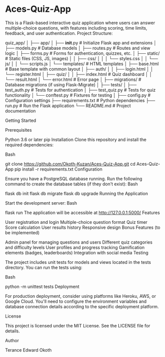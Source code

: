 # Aces-Quiz-App
This is a Flask-based interactive quiz application where users can answer multiple-choice questions, with features including scoring, time limits, feedback, and user authentication.
Project Structure:

 quiz_app/
│
├── app/
│   ├── __init__.py        # Initialize Flask app and extensions
│   ├── models.py          # Database models
│   ├── routes.py          # Routes and view logic
│   ├── forms.py           # Forms for authentication, quizzes, etc.
│   ├── static/            # Static files (CSS, JS, images)
│   │   ├── css/
│   │   │   └── styles.css
│   │   └── js/
│   │       └── scripts.js
│   └── templates/         # HTML templates
│       ├── base.html      # Base template with common layout
│       ├── auth/
│       │   ├── login.html
│       │   └── register.html
│       ├── quiz/
│       │   ├── index.html # Quiz dashboard
│       │   └── result.html
│       └── error.html     # Error page
│
├── migrations/            # Database migrations (if using Flask-Migrate)
│
├── tests/
│   ├── test_auth.py       # Tests for authentication
│   ├── test_quiz.py       # Tests for quiz functionality
│   └── conftest.py        # Fixtures for testing
│
├── config.py              # Configuration settings
├── requirements.txt       # Python dependencies
├── run.py                 # Run the Flask application
└── README.md              # Project documentation

Getting Started

Prerequisites

Python 3.6 or later
pip
Installation
Clone this repository and install the required dependencies:

Bash

git clone https://github.com/Okoth-Kuzan/Aces-Quiz-App.git
cd Aces-Quiz-App
pip install -r requirements.txt
Configuration


Ensure you have a PostgreSQL database running.
Run the following command to create the database tables (if they don't exist):
Bash

flask db init
flask db migrate
flask db upgrade
Running the Application

Start the development server:
Bash

flask run
The application will be accessible at http://127.0.0.1:5000/
Features

User registration and login
Multiple-choice question format
Quiz timer
Score calculation
User results history
Responsive design
Bonus Features (to be implemented)

Admin panel for managing questions and users
Different quiz categories and difficulty levels
User profiles and progress tracking
Gamification elements (badges, leaderboards)
Integration with social media
Testing

The project includes unit tests for models and views located in the tests directory. You can run the tests using:

Bash

python -m unittest tests
Deployment

For production deployment, consider using platforms like Heroku, AWS, or Google Cloud. You'll need to configure the environment variables and database connection details according to the specific deployment platform.

License

This project is licensed under the MIT License. See the LICENSE file for details.

Author

Terance Edward Okoth
